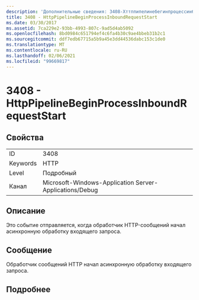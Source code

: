 ```yaml
---
description: 'Дополнительные сведения: 3408-Хттппипелинебегинпроцессинбаундрекуестстарт'
title: 3408 - HttpPipelineBeginProcessInboundRequestStart
ms.date: 03/30/2017
ms.assetid: 7ca229e2-93bb-4993-807c-9ad5d4ab5092
ms.openlocfilehash: 8bd0984c651794ef4c6fa4b30c9ae4bbeb31b2c1
ms.sourcegitcommit: ddf7edb67715a5b9a45e3dd44536dabc153c1de0
ms.translationtype: MT
ms.contentlocale: ru-RU
ms.lasthandoff: 02/06/2021
ms.locfileid: "99669817"
---
```

# <a name="3408---httppipelinebeginprocessinboundrequeststart"></a>3408 - HttpPipelineBeginProcessInboundRequestStart

## <a name="properties"></a>Свойства  
  
|||  
|-|-|  
|ID|3408|  
|Keywords|HTTP|  
|Level|Подробный|  
|Канал|Microsoft-Windows-Application Server-Applications/Debug|  
  
## <a name="description"></a>Описание  

 Это событие отправляется, когда обработчик HTTP-сообщений начал асинхронную обработку входящего запроса.  
  
## <a name="message"></a>Сообщение  

 Обработчик сообщений HTTP начал асинхронную обработку входящего запроса.  
  
## <a name="details"></a>Подробнее
